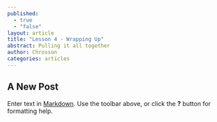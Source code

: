 ```yaml
---
published: 
  - true
  - "false"
layout: article
title: "Lesson 4 - Wrapping Up"
abstract: Pulling it all together
author: Chrosson
categories: articles
---
```


## A New Post

Enter text in [Markdown](http://daringfireball.net/projects/markdown/). Use the toolbar above, or click the **?** button for formatting help.
